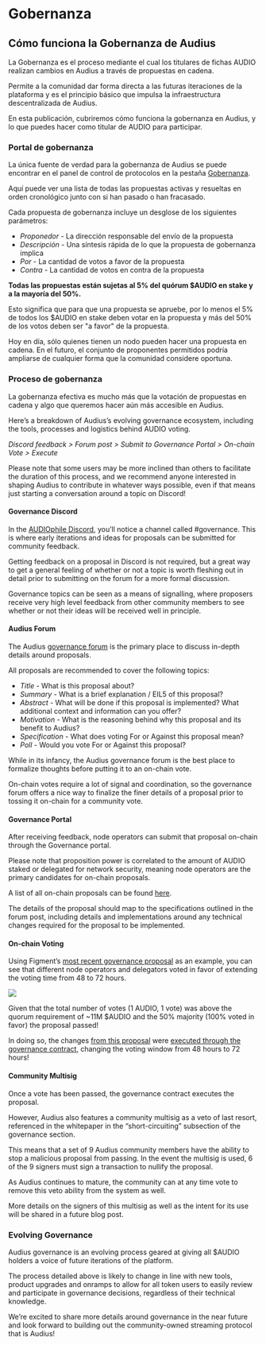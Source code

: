 # Gobernanza

## Cómo funciona la Gobernanza de Audius

La Gobernanza es el proceso mediante el cual los titulares de fichas AUDIO realizan cambios en Audius a través de propuestas en cadena.

Permite a la comunidad dar forma directa a las futuras iteraciones de la plataforma y es el principio básico que impulsa la infraestructura descentralizada de Audius.


En esta publicación, cubriremos cómo funciona la gobernanza en Audius, y lo que puedes hacer como titular de AUDIO para participar.


### **Portal de gobernanza**

La única fuente de verdad para la gobernanza de Audius se puede encontrar en el panel de control de protocolos en la pestaña [Gobernanza](https://dashboard.audius.org/governance).


Aquí puede ver una lista de todas las propuestas activas y resueltas en orden cronológico junto con si han pasado o han fracasado.


Cada propuesta de gobernanza incluye un desglose de los siguientes parámetros:


* _Proponedor_ - La dirección responsable del envío de la propuesta
* _Descripción_ - Una síntesis rápida de lo que la propuesta de gobernanza implica
* _Por_ - La cantidad de votos a favor de la propuesta
* _Contra_ - La cantidad de votos en contra de la propuesta

**Todas las propuestas están sujetas al 5% del quórum $AUDIO en stake y a la mayoría del 50%.**


Esto significa que para que una propuesta se apruebe, por lo menos el 5% de todos los $AUDIO en stake deben votar en la propuesta y más del 50% de los votos deben ser "a favor" de la propuesta.


Hoy en día, sólo quienes tienen un nodo pueden hacer una propuesta en cadena. En el futuro, el conjunto de proponentes permitidos podría ampliarse de cualquier forma que la comunidad considere oportuna.


### **Proceso de gobernanza**

La gobernanza efectiva es mucho más que la votación de propuestas en cadena y algo que queremos hacer aún más accesible en Audius.


Here’s a breakdown of Audius’s evolving governance ecosystem, including the tools, processes and logistics behind AUDIO voting.


_Discord feedback &gt; Forum post &gt; Submit to Governance Portal &gt; On-chain Vote &gt; Execute_


Please note that some users may be more inclined than others to facilitate the duration of this process, and we recommend anyone interested in shaping Audius to contribute in whatever ways possible, even if that means just starting a conversation around a topic on Discord!


#### **Governance Discord**

In the [AUDIOphile Discord](https://discord.gg/ah5CcqW), you’ll notice a channel called \#governance. This is where early iterations and ideas for proposals can be submitted for community feedback.


Getting feedback on a proposal in Discord is not required, but a great way to get a general feeling of whether or not a topic is worth fleshing out in detail prior to submitting on the forum for a more formal discussion.


Governance topics can be seen as a means of signalling, where proposers receive very high level feedback from other community members to see whether or not their ideas will be received well in principle.


#### **Audius Forum**

The Audius [governance forum](https://gov.audius.org/) is the primary place to discuss in-depth details around proposals.


All proposals are recommended to cover the following topics:


* _Title_ - What is this proposal about?
* _Summary_ - What is a brief explanation / EIL5 of this proposal?
* _Abstract_ - What will be done if this proposal is implemented? What additional context and information can you offer?
* _Motivation_ - What is the reasoning behind why this proposal and its benefit to Audius?
* _Specification_ - What does voting For or Against this proposal mean?
* _Poll_ - Would you vote For or Against this proposal?

While in its infancy, the Audius governance forum is the best place to formalize thoughts before putting it to an on-chain vote.

On-chain votes require a lot of signal and coordination, so the governance forum offers a nice way to finalize the finer details of a proposal prior to tossing it on-chain for a community vote.


#### **Governance Portal**

After receiving feedback, node operators can submit that proposal on-chain through the Governance portal.

Please note that proposition power is correlated to the amount of AUDIO staked or delegated for network security, meaning node operators are the primary candidates for on-chain proposals.

A list of all on-chain proposals can be found [here](https://dashboard.audius.org/#/governance).


The details of the proposal should map to the specifications outlined in the forum post, including details and implementations around any technical changes required for the proposal to be implemented.


#### **On-chain Voting**

Using Figment’s [most recent governance proposal](https://dashboard.audius.org/#/governance/proposal/9) as an example, you can see that different node operators and delegators voted in favor of extending the voting time from 48 to 72 hours.


![](https://assets.website-files.com/6024b69839b1b7fd3787991c/607d16049feb3a126f852b57_H6OK09A-2szawbI66mlGi7489J5aj-x604boPIeDUs6zhfZB7Fs77rIsaskaMGslMNWdGrTfm2ZM_sLalkwBvLCn-I0aUm7g9aSIYr11qC0b2t5WHELcyUtSlK21OaD5UgB9mnRN.png)


Given that the total number of votes \(1 AUDIO, 1 vote\) was above the quorum requirement of ~11M $AUDIO and the 50% majority \(100% voted in favor\) the proposal passed!


In doing so, the changes [from this proposal](https://etherscan.io/tx/0xd4e14895b2a22b48469a43923ab7b30bee75f9a688941933430b3dae9510b8a6) were [executed through the governance contract](https://etherscan.io/tx/0x4396652fb9c1116cec5900f412608dfba7a3ec1b9967f4109a8ec3e09d3a75af), changing the voting window from 48 hours to 72 hours!


#### **Community Multisig**

Once a vote has been passed, the governance contract executes the proposal.


However, Audius also features a community multisig as a veto of last resort, referenced in the whitepaper in the “short-circuiting” subsection of the governance section.


This means that a set of 9 Audius community members have the ability to stop a malicious proposal from passing. In the event the multisig is used, 6 of the 9 signers must sign a transaction to nullify the proposal.


As Audius continues to mature, the community can at any time vote to remove this veto ability from the system as well.


More details on the signers of this multisig as well as the intent for its use will be shared in a future blog post.


### **Evolving Governance**

Audius governance is an evolving process geared at giving all $AUDIO holders a voice of future iterations of the platform.


The process detailed above is likely to change in line with new tools, product upgrades and onramps to allow for all token users to easily review and participate in governance decisions, regardless of their technical knowledge.


We’re excited to share more details around governance in the near future and look forward to building out the community-owned streaming protocol that is Audius!
